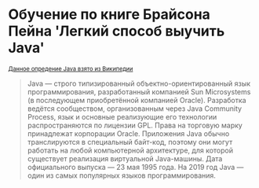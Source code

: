   # Обучение по книге Брайсона Пейна 'Легкий способ выучить Java'
  <sub>[Данное опредение Java взято из Википедии](https://ru.wikipedia.org/wiki/Java)</sub>
  
  > Java — строго типизированный объектно-ориентированный язык    программирования, разработанный компанией Sun Microsystems (в последующем приобретённой компанией Oracle). Разработка ведётся сообществом, организованным через Java Community Process, язык и основные реализующие его технологии распространяются по лицензии GPL. Права на торговую марку принадлежат корпорации Oracle.
  Приложения Java обычно транслируются в специальный байт-код, поэтому они могут работать на любой компьютерной архитектуре, для которой существует реализация виртуальной Java-машины. Дата официального выпуска — 23 мая 1995 года. На 2019 год Java — один из самых популярных языков программирования. 
  
  
